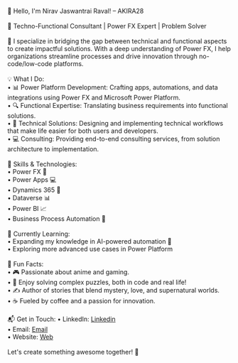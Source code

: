 👋 Hello, I'm Nirav Jaswantrai Raval! – AKIRA28
<br>
<br>
🎯 Techno-Functional Consultant | Power FX Expert | Problem Solver
<br>
<br>
🔧 I specialize in bridging the gap between technical and functional aspects to create impactful solutions. With a deep understanding of Power FX, I help organizations streamline processes and drive innovation through no-code/low-code platforms.
<br>
<br>
💡 What I Do:
<br>
•	📊 Power Platform Development: Crafting apps, automations, and data integrations using Power FX and Microsoft Power Platform.
<br>
•	🔍 Functional Expertise: Translating business requirements into functional solutions.
<br>
•	🔧 Technical Solutions: Designing and implementing technical workflows that make life easier for both users and developers.
<br>
•	💻 Consulting: Providing end-to-end consulting services, from solution architecture to implementation.
<br>
<br>
🚀 Skills & Technologies:
<br>
•	Power FX 🧩
<br>
•	Power Apps 💻
<br>
•	Dynamics 365 🔧
<br>
•	Dataverse 📊
<br>
•	Power BI 📈
<br>
•	Business Process Automation 🔄
<br>
<br>
🌱 Currently Learning:
<br>
•	Expanding my knowledge in AI-powered automation 🤖
<br>
•	Exploring more advanced use cases in Power Platform
<br>
<br>
🌟 Fun Facts:
<br>
•	🎮 Passionate about anime and gaming.
<br>
•	🧩 Enjoy solving complex puzzles, both in code and real life!
<br>
•	✍️ Author of stories that blend mystery, love, and supernatural worlds.
<br>
•	☕ Fueled by coffee and a passion for innovation.
<br>
<br>
📬 Get in Touch:
•	LinkedIn: [Linkedin](https://www.linkedin.com/in/niraval/)
<br>
•	Email: [Email](niravjraval@outlook.com)
<br>
•	Website: [Web](https://akira28.com/)
<br>
<br>
Let's create something awesome together! 🚀

